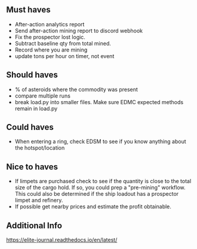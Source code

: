 
## Must haves
- After-action analytics report
- Send after-action mining report to discord webhook
- Fix the prospector lost logic.
- Subtract baseline qty from total mined.
- Record where you are mining
- update tons per hour on timer, not event

## Should haves
- % of asteroids where the commodity was present
- compare multiple runs
- break load.py into smaller files. Make sure EDMC expected methods remain in load.py

## Could haves
- When entering a ring, check EDSM to see if you know anything about the hotspot/location

## Nice to haves
- If limpets are purchased check to see if the quantity is close to the total size of the cargo hold. If so, you could prep a "pre-mining" workflow. This could also be determined if the ship loadout has a prospector limpet and refinery.
- If possible get nearby prices and estimate the profit obtainable.

## Additional Info
https://elite-journal.readthedocs.io/en/latest/
